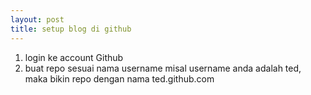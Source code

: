 ```yaml
---
layout: post
title: setup blog di github
---
```


1. login ke account Github
2. buat repo sesuai nama username
  misal username anda adalah ted, maka bikin repo dengan nama ted.github.com